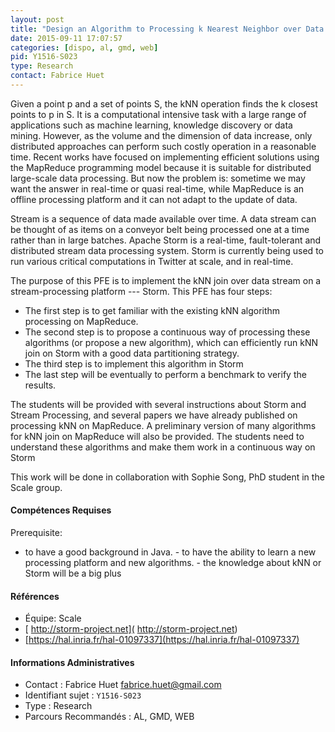 ```yaml
---
layout: post
title: "Design an Algorithm to Processing k Nearest Neighbor over Data Stream"
date: 2015-09-11 17:07:57
categories: [dispo, al, gmd, web]
pid: Y1516-S023
type: Research
contact: Fabrice Huet
---
```

       
Given a point p and a set of points S, the kNN operation finds the k closest points to p in S. It is a computational intensive task with a large range of applications such as machine learning, knowledge discovery or data mining. However, as the volume and the dimension of data increase, only distributed approaches can perform such costly operation in a reasonable time. Recent works have focused on implementing efficient solutions using the MapReduce programming model because it is suitable for distributed large-scale data processing. But now the problem is: sometime we may want the answer in real-time or quasi real-time, while MapReduce is an offline processing platform and it can not adapt to the update of data.
 
Stream is a sequence of data made available over time. A data stream can be thought of as items on a conveyor belt being processed one at a time rather than in large batches. Apache Storm is a real-time, fault-tolerant and distributed stream data processing system. Storm is currently being used to run various critical computations in Twitter at scale, and in real-time.
 
The purpose of this PFE is to implement the kNN join over data stream on a stream-processing platform --- Storm. This PFE has four steps:
-   The first step is to get familiar with the existing kNN algorithm processing on MapReduce.
-   The second step is to propose a continuous way of processing these algorithms (or propose a new algorithm), which can efficiently run kNN join on Storm with a good data partitioning strategy.
-   The third step is to implement this algorithm in Storm
-   The last step will be eventually to perform a benchmark to verify the results.
 
The students will be provided with several instructions about Storm and Stream Processing, and several papers we have already published on processing kNN on MapReduce. A preliminary version of many algorithms for kNN join on MapReduce will also be provided. The students need to understand these algorithms and make them work in a continuous way on Storm

This work will be done in collaboration with Sophie Song, PhD student in the Scale group.

#### Compétences Requises
Prerequisite:
- to have a good background in Java.
      - to have the ability to learn a new processing platform and new algorithms.
      - the knowledge about kNN or Storm will be a big plus
 


#### Références

  * Équipe: Scale
  * [ http://storm-project.net]( http://storm-project.net)
  * [https://hal.inria.fr/hal-01097337](https://hal.inria.fr/hal-01097337)

#### Informations Administratives
  * Contact : Fabrice Huet <fabrice.huet@gmail.com>
  * Identifiant sujet : `Y1516-S023`
  * Type : Research
  * Parcours Recommandés : AL, GMD, WEB
     